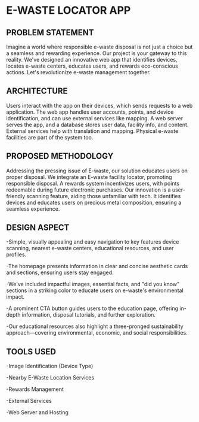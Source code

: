 
# E-WASTE LOCATOR APP

## PROBLEM STATEMENT
Imagine a world where responsible e-waste disposal is not just a choice but a seamless and rewarding experience. Our project is your gateway to this reality. 
We've designed an innovative web app that identifies devices, locates e-waste centers, educates users, and rewards eco-conscious actions. 
Let's revolutionize e-waste management together.

## ARCHITECTURE
Users interact with the app on their devices, which sends requests to a web application. The web app handles user accounts, points, and device identification, and can use external services like mapping. A web server serves the app, and a database stores user data, facility info, and content. External services help with translation and mapping. Physical e-waste facilities are part of the system too.

## PROPOSED METHODOLOGY
Addressing the pressing issue of E-waste, our solution educates users on proper disposal. We integrate an E-waste facility locator, promoting responsible disposal. A rewards system incentivizes users, with points redeemable during future electronic purchases. Our innovation is a user-friendly scanning feature, aiding those unfamiliar with tech. It identifies devices and educates users on precious metal composition, ensuring a seamless experience.

## DESIGN ASPECT
-Simple, visually appealing and easy navigation to key features device scanning, nearest e-waste centers, educational resources, and user profiles.

-The homepage presents information in clear and concise aesthetic cards and sections, ensuring users stay engaged. 

-We've included impactful images, essential facts, and "did you know" sections in a striking color to educate users on e-waste's environmental impact.

-A prominent CTA button guides users to the education page, offering in-depth information, disposal tutorials, and further exploration.

-Our educational resources also highlight a three-pronged sustainability approach—covering environmental, economic, and social responsibilities.

## TOOLS USED
-Image Identification (Device Type)

-Nearby E-Waste Location Services

-Rewards Management

-External Services 

-Web Server and Hosting
